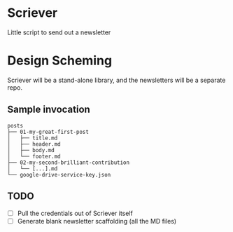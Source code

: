 # Scriever

Little script to send out a newsletter

# Design Scheming

Scriever will be a stand-alone library, and the newsletters will be a separate repo.

## Sample invocation

```
posts
├── 01-my-great-first-post
│   ├── title.md
│   ├── header.md
│   ├── body.md
│   └── footer.md
├── 02-my-second-brilliant-contribution
│   └── [...].md
└── google-drive-service-key.json
```




## TODO

- [ ] Pull the credentials out of Scriever itself
- [ ] Generate blank newsletter scaffolding (all the MD files)
